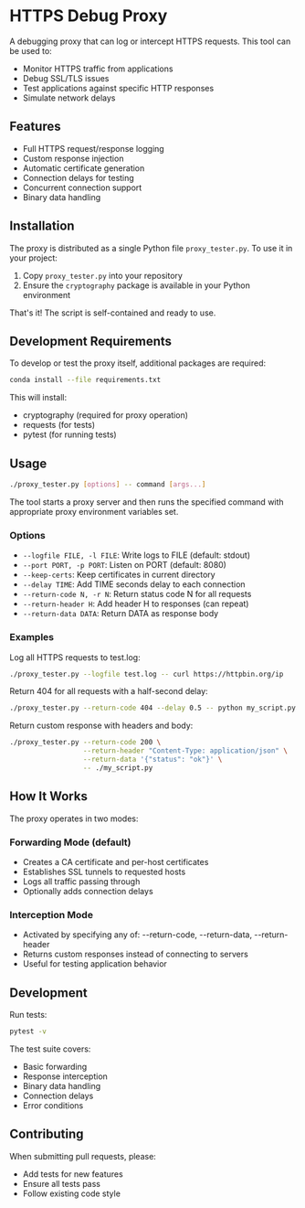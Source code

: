 # HTTPS Debug Proxy

A debugging proxy that can log or intercept HTTPS requests. This tool can be used to:
- Monitor HTTPS traffic from applications
- Debug SSL/TLS issues
- Test applications against specific HTTP responses
- Simulate network delays

## Features

- Full HTTPS request/response logging
- Custom response injection
- Automatic certificate generation
- Connection delays for testing
- Concurrent connection support
- Binary data handling

## Installation

The proxy is distributed as a single Python file `proxy_tester.py`. To use it in your project:

1. Copy `proxy_tester.py` into your repository
2. Ensure the `cryptography` package is available in your Python environment

That's it! The script is self-contained and ready to use.

## Development Requirements

To develop or test the proxy itself, additional packages are required:
```bash
conda install --file requirements.txt
```

This will install:
- cryptography (required for proxy operation)
- requests (for tests)
- pytest (for running tests)

## Usage

```bash
./proxy_tester.py [options] -- command [args...]
```

The tool starts a proxy server and then runs the specified command with appropriate proxy environment variables set.

### Options

- `--logfile FILE, -l FILE`: Write logs to FILE (default: stdout)
- `--port PORT, -p PORT`: Listen on PORT (default: 8080)
- `--keep-certs`: Keep certificates in current directory
- `--delay TIME`: Add TIME seconds delay to each connection
- `--return-code N, -r N`: Return status code N for all requests
- `--return-header H`: Add header H to responses (can repeat)
- `--return-data DATA`: Return DATA as response body

### Examples

Log all HTTPS requests to test.log:
```bash
./proxy_tester.py --logfile test.log -- curl https://httpbin.org/ip
```

Return 404 for all requests with a half-second delay:
```bash
./proxy_tester.py --return-code 404 --delay 0.5 -- python my_script.py
```

Return custom response with headers and body:
```bash
./proxy_tester.py --return-code 200 \
                  --return-header "Content-Type: application/json" \
                  --return-data '{"status": "ok"}' \
                  -- ./my_script.py
```

## How It Works

The proxy operates in two modes:

### Forwarding Mode (default)
- Creates a CA certificate and per-host certificates
- Establishes SSL tunnels to requested hosts
- Logs all traffic passing through
- Optionally adds connection delays

### Interception Mode
- Activated by specifying any of: --return-code, --return-data, --return-header
- Returns custom responses instead of connecting to servers
- Useful for testing application behavior

## Development

Run tests:
```bash
pytest -v
```

The test suite covers:
- Basic forwarding
- Response interception
- Binary data handling
- Connection delays
- Error conditions

## Contributing

When submitting pull requests, please:
- Add tests for new features
- Ensure all tests pass
- Follow existing code style
